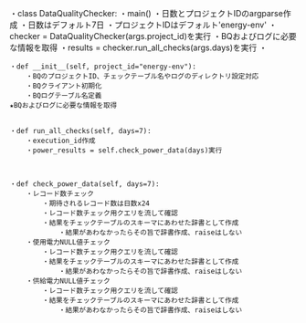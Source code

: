 ・class DataQualityChecker:
    ・main()
        ・日数とプロジェクトIDのargparse作成
            ・日数はデフォルト7日
            ・プロジェクトIDはデフォルト'energy-env'
        ・checker = DataQualityChecker(args.project_id)を実行
            ・BQおよびログに必要な情報を取得
        ・results = checker.run_all_checks(args.days)を実行
            ・
    


    ・def __init__(self, project_id="energy-env"):
        ・BQのプロジェクトID、チェックテーブル名やログのディレクトリ設定対応
        ・BQクライアント初期化
        ・BQログテーブル名定義
    ★BQおよびログに必要な情報を取得


    ・def run_all_checks(self, days=7):
        ・execution_id作成
        ・power_results = self.check_power_data(days)実行
    


    ・def check_power_data(self, days=7):
        ・レコード数チェック
            ・期待されるレコード数は日数x24
            ・レコード数チェック用クエリを流して確認
            ・結果をチェックテーブルのスキーマにあわせた辞書として作成
                ・結果があわなかったらその旨で辞書作成、raiseはしない
        ・使用電力NULL値チェック
            ・レコード数チェック用クエリを流して確認
            ・結果をチェックテーブルのスキーマにあわせた辞書として作成
                ・結果があわなかったらその旨で辞書作成、raiseはしない
        ・供給電力NULL値チェック
            ・レコード数チェック用クエリを流して確認
            ・結果をチェックテーブルのスキーマにあわせた辞書として作成
                ・結果があわなかったらその旨で辞書作成、raiseはしない
